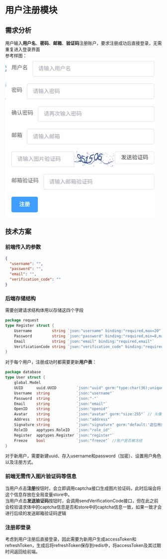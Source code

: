 # 用户注册模块
## 需求分析
用户输入**用户名**、**密码**、**邮箱**、**验证码**注册账户，要求注册成功后直接登录，无需重复进入登录界面  
参考样图：
![img.png](register.png)
## 技术方案
### 前端传入的参数
```json
{
  "username": "",
  "password": "",
  "email": "",
  "verification_code": ""
}
```
### 后端存储结构
需要创建请求结构体用以存储这四个字段
```Go
package request
type Register struct {
	Username         string `json:"username" binding:"required,max=20"`
	Password         string `json:"password" binding:"required,min=8,max=16"`
	Email            string `json:"email" binding:"required,email"`
	VerificationCode string `json:"verification_code" binding:"required,len=6"`
}
```
对于每个用户，注册成功时都需要更新**用户表**：
```Go
package database
type User struct {
	global.Model
	UUID      uuid.UUID         `json:"uuid" gorm:"type:char(36);unique;not null"`
	Username  string            `json:"username"`
	Password  string            `json:"-"`
	Email     string            `json:"email"`
	OpenID    string            `json:"openid"`
	Avatar    string            `json:"avatar" gorm:"size:255"` // 头像
	Address   string            `json:"address"`
	Signature string            `json:"signature" gorm:"default:'这位用户有点低调，未设置任何签名'"`
	RoleID    apptypes.RoleID   `json:"role_id"`
	Register  apptypes.Register `json:"register"`
	Freeze    bool              `json:"freeze"` //账户是否被冻结
}
```
对于新用户，需要新建uuid、存入username和password（加密）、设置用户角色以及注册方式。
### 前端无需传入图片验证码等信息
当用户点击**注册**按钮时，会立即调用captcha接口生成图片验证码，此时后端会将这个信息存放在全局变量store中。  
当用户点击**发送验证码**按钮时，会调用sendVerificationCode接口，但在此之前会校验请求体中的captcha信息是否和store中的captcha信息一致，如果一致才会进行后续的发送邮箱验证码逻辑
### 注册即登录
考虑到用户注册后直接登录，因此需要为新用户生成accessToken和refreshToken，生成后将refreshToken保存到redis中，将accessToken及其过期时间返回给前端。
